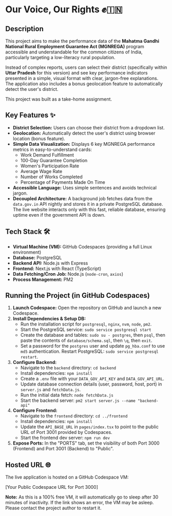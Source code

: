# Our Voice, Our Rights ✊🇮🇳

## Description

This project aims to make the performance data of the **Mahatma Gandhi National Rural Employment Guarantee Act (MGNREGA)** program accessible and understandable for the common citizens of India, particularly targeting a low-literacy rural population.

Instead of complex reports, users can select their district (specifically within **Uttar Pradesh** for this version) and see key performance indicators presented in a simple, visual format with clear, jargon-free explanations. The application also includes a bonus geolocation feature to automatically detect the user's district.

This project was built as a take-home assignment.

## Key Features ✨

* **District Selection:** Users can choose their district from a dropdown list.
* **Geolocation:** Automatically detect the user's district using browser location (bonus feature).
* **Simple Data Visualization:** Displays 6 key MGNREGA performance metrics in easy-to-understand cards:
    * Work Demand Fulfillment
    * 100-Day Guarantee Completion
    * Women's Participation Rate
    * Average Wage Rate
    * Number of Works Completed
    * Percentage of Payments Made On Time
* **Accessible Language:** Uses simple sentences and avoids technical jargon.
* **Decoupled Architecture:** A background job fetches data from the `data.gov.in` API nightly and stores it in a private PostgreSQL database. The live website interacts only with this fast, reliable database, ensuring uptime even if the government API is down.

## Tech Stack 🛠️

* **Virtual Machine (VM):** GitHub Codespaces (providing a full Linux environment)
* **Database:** PostgreSQL
* **Backend API:** Node.js with Express
* **Frontend:** Next.js with React (TypeScript)
* **Data Fetching/Cron Job:** Node.js (`node-cron`, `axios`)
* **Process Management:** PM2

## Running the Project (in GitHub Codespaces)

1.  **Launch Codespace:** Open the repository on GitHub and launch a new Codespace.
2.  **Install Dependencies & Setup DB:**
    * Run the installation script for `postgresql`, `nginx`, `nvm`, `node`, `pm2`.
    * Start the PostgreSQL service: `sudo service postgresql start`
    * Create the database and tables: `sudo su - postgres`, then `psql`, then paste the contents of `database/schema.sql`, then `\q`, then `exit`.
    * Set a password for the `postgres` user and update `pg_hba.conf` to use `md5` authentication. Restart PostgreSQL: `sudo service postgresql restart`.
3.  **Configure Backend:**
    * Navigate to the `backend` directory: `cd backend`
    * Install dependencies: `npm install`
    * Create a `.env` file with your `DATA_GOV_API_KEY` and `DATA_GOV_API_URL`.
    * Update database connection details (user, password, host, port) in `server.js` and `fetchData.js`.
    * Run the initial data fetch: `node fetchData.js`
    * Start the backend server: `pm2 start server.js --name "backend-api"`
4.  **Configure Frontend:**
    * Navigate to the `frontend` directory: `cd ../frontend`
    * Install dependencies: `npm install`
    * Update the `API_BASE_URL` in `pages/index.tsx` to point to the public URL of Port 3001 provided by Codespaces.
    * Start the frontend dev server: `npm run dev`
5.  **Expose Ports:** In the "PORTS" tab, set the visibility of both Port 3000 (Frontend) and Port 3001 (Backend) to "Public".

## Hosted URL 🌐

The live application is hosted on a GitHub Codespace VM:

[Your Public Codespace URL for Port 3000]

**Note:** As this is a 100% free VM, it will automatically go to sleep after 30 minutes of inactivity. If the link shows an error, the VM may be asleep. Please contact the project author to restart it.